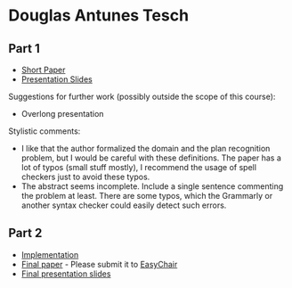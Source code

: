 # Douglas Antunes Tesch 

## Part 1

- [Short Paper](tesch-proposal.pdf) <!-- You should rename these files-->
- [Presentation Slides](tesch-presentation.pdf)

Suggestions for further work (possibly outside the scope of this course):

- Overlong presentation

Stylistic comments:

- I like that the author formalized the domain and the plan recognition problem, but I would be careful with these definitions. The paper has a lot of typos (small stuff mostly), I recommend the usage of spell checkers just to avoid these typos.
- The abstract seems incomplete. Include a single sentence commenting the problem at least. There are some typos, which the Grammarly or another syntax checker could easily detect such errors.

## Part 2

- [Implementation](#TBD)
- [Final paper](tesch-paper.pdf) - Please submit it to [EasyChair](https://easychair.org/conferences/?conf=ap2021)
- [Final presentation slides](tesch-final-presentation-slides.pdf)
